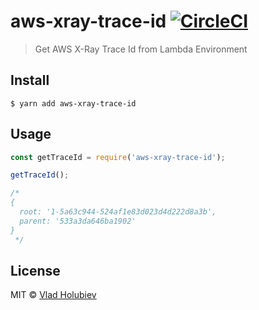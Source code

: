# aws-xray-trace-id [![CircleCI](https://img.shields.io/circleci/project/github/vladgolubev/aws-xray-trace-id.svg)](https://circleci.com/gh/vladgolubev/aws-xray-trace-id)

> Get AWS X-Ray Trace Id from Lambda Environment

## Install

```
$ yarn add aws-xray-trace-id
```

## Usage

```js
const getTraceId = require('aws-xray-trace-id');

getTraceId();

/*
{
  root: '1-5a63c944-524af1e83d023d4d222d8a3b',
  parent: '533a3da646ba1902'
}
 */
```

## License

MIT © [Vlad Holubiev](http://vladholubiev.com)
